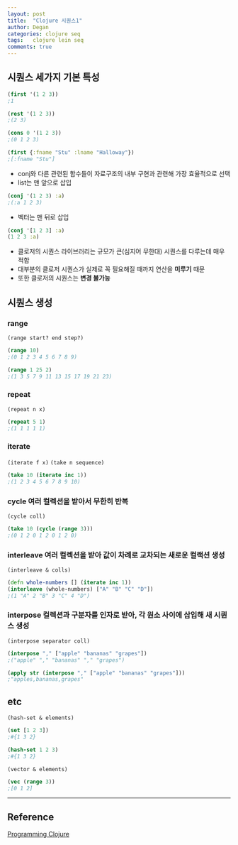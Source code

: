 ```yaml
---
layout: post
title:  "Clojure 시퀀스1"
author: Degan
categories: clojure seq
tags:   clojure lein seq	
comments: true
---
```


## 시퀀스 세가지 기본 특성

```clojure
(first '(1 2 3))
;1

(rest '(1 2 3))
;(2 3)

(cons 0 '(1 2 3))
;(0 1 2 3)

(first {:fname "Stu" :lname "Halloway"})
;[:fname "Stu"]
```

 - conj와 다른 관련된 함수들이 자료구조의 내부 구현과 관련해 가장 효율적으로 선택
 - list는 맨 앞으로 삽입

```clojure
(conj '(1 2 3) :a)
;(:a 1 2 3)
```

 - 벡터는 맨 뒤로 삽입
 
```clojure
(conj '[1 2 3] :a)
(1 2 3 :a)
```

 - 클로저의 시퀀스 라이브러리는 규모가 큰(심지어 무한대) 시퀀스를 다루는데 매우 적합
 - 대부분의 클로저 시퀀스가 실제로 꼭 필요해질 때까지 연산을 **미루기** 때문
 - 또한 클로저의 시퀀스는 **변경 불가능**

## 시퀀스 생성
### range

`(range start? end step?)`

```clojure
(range 10)
;(0 1 2 3 4 5 6 7 8 9)

(range 1 25 2)
;(1 3 5 7 9 11 13 15 17 19 21 23)
```

### repeat 

`(repeat n x)`

```clojure
(repeat 5 1)
;(1 1 1 1 1)
```

### iterate

`(iterate f x)`
`(take n sequence)`

```clojure
(take 10 (iterate inc 1))
;(1 2 3 4 5 6 7 8 9 10)
```
 
### cycle 여러 컬렉션을 받아서 무한히 반복
`(cycle coll)`

```clojure
(take 10 (cycle (range 3)))
;(0 1 2 0 1 2 0 1 2 0)
```

### interleave 여러 컬렉션을 받아 값이 차례로 교차되는 새로운 컬랙션 생성

`(interleave & colls)`

```clojure
(defn whole-numbers [] (iterate inc 1))
(interleave (whole-numbers) ["A" "B" "C" "D"])
;(1 "A" 2 "B" 3 "C" 4 "D")
```

### interpose 컬렉션과 구분자를 인자로 받아, 각 원소 사이에 삽입해 새 시퀀스 생성

`(interpose separator coll)`

```clojure
(interpose "," ["apple" "bananas" "grapes"])
;("apple" "," "bananas" "," "grapes")

(apply str (interpose "," ["apple" "bananas" "grapes"])) 
;"apples,bananas,grapes"
```

## etc

`(hash-set & elements)`

```clojure
(set [1 2 3])
;#{1 3 2}

(hash-set 1 2 3)
;#{1 3 2}
```

`(vector & elements)`

```clojure
(vec (range 3))
;[0 1 2]
```

---

## Reference

[Programming Clojure](http://www.yes24.com/Product/goods/3907543)
